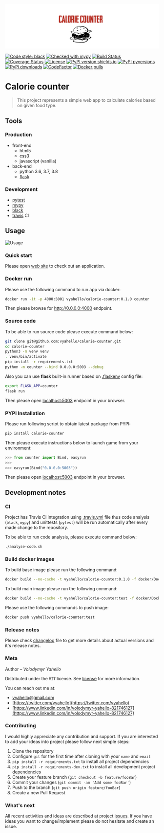 ![Screenshot](media/logo.png)

[![Code style: black](https://img.shields.io/badge/code%20style-black-000000.svg)](https://github.com/psf/black)
[![Checked with mypy](http://www.mypy-lang.org/static/mypy_badge.svg)](http://mypy-lang.org/)
[![Build Status](https://api.travis-ci.com/vyahello/calorie-counter.svg?branch=master)](https://www.travis-ci.com/github/vyahello/calorie-counter)
[![Coverage Status](https://coveralls.io/repos/github/vyahello/calorie-counter/badge.svg?branch=master)](https://coveralls.io/github/vyahello/calorie-counter?branch=master)
[![License](https://img.shields.io/badge/license-MIT-green.svg)](LICENSE.md)
[![PyPI version shields.io](https://img.shields.io/pypi/v/calorie-counter.svg)](https://pypi.python.org/pypi/calorie-counter/)
[![PyPI pyversions](https://img.shields.io/pypi/pyversions/calorie-counter.svg)](https://pypi.python.org/pypi/calorie-counter/)
[![PyPi downloads](https://img.shields.io/pypi/dm/calorie-counter.svg)](https://pypi.python.org/pypi/calorie-counter)
[![CodeFactor](https://www.codefactor.io/repository/github/vyahello/calorie-counter/badge)](https://www.codefactor.io/repository/github/vyahello/calorie-counter)
[![Docker pulls](https://img.shields.io/docker/pulls/vyahello/calorie-counter.svg)](https://hub.docker.com/repository/docker/vyahello/calorie-counter)

# Calorie counter
> This project represents a simple web app to calculate calories based on given food type. 

## Tools

### Production
- front-end
  - html5
  - css3
  - javascript (vanilla)
- back-end
  - python 3.6, 3.7, 3.8
  - [flask](http://flask.palletsprojects.com)

### Development
- [pytest](https://pypi.org/project/pytest/)
- [mypy](http://mypy.readthedocs.io/en/latest)
- [black](https://black.readthedocs.io/en/stable/)
- [travis](https://travis-ci.org) CI

## Usage

![Usage](media/howto.gif)

### Quick start

Please open [web site](https://food-calories-counter.herokuapp.com) to check out an application.

### Docker run

Please use the following command to run app via docker:
```bash
docker run -it -p 4000:5001 vyahello/calorie-counter:0.1.0 counter
```

Then please browse for http://0.0.0.0:4000 endpoint.

### Source code

To be able to run source code please execute command below:
```bash
git clone git@github.com:vyahello/calorie-counter.git
cd calorie-counter
python3 -m venv venv
. venv/bin/activate
pip install -r requirements.txt
python -m counter --bind 0.0.0.0:5003 --debug
```

Also you can use **flask** built-in runner based on [.flaskenv](.flaskenv) config file: 
```bash
export FLASK_APP=counter
flask run
```

Then please open [localhost:5003](http://localhost:5003) endpoint in your browser.

### PYPI Installation

Please run following script to obtain latest package from PYPI:
```bash
pip install calorie-counter
```
Then please execute instructions below to launch game from your environment:
```python
>>> from counter import Bind, easyrun
>>> 
>>> easyrun(Bind("0.0.0.0:5003"))
```
Then please open [localhost:5003](http://localhost:5003) endpoint in your browser.

## Development notes

### CI

Project has Travis CI integration using [.travis.yml](.travis.yml) file thus code analysis (`black`, `mypy`) and unittests (`pytest`) will be run automatically
after every made change to the repository.

To be able to run code analysis, please execute command below:
```bash
./analyse-code.sh
```

### Build docker images

To build base image please run the following command:
```bash
docker build --no-cache -t vyahello/calorie-counter:0.1.0 -f docker/Dockerfile .
```

To build main image please run the following command:

```bash
docker build --no-cache -t vyahello/calorie-counter:test -f docker/Dockerfile --build-arg VERSION=0.1.0 .
```

Please use the following commands to push image:
```bash
docker push vyahello/calorie-counter:test
```

### Release notes

Please check [changelog](CHANGELOG.md) file to get more details about actual versions and it's release notes.

### Meta

Author – _Volodymyr Yahello_

Distributed under the `MIT` license. See [license](LICENSE.md) for more information.

You can reach out me at:
* [vyahello@gmail.com](vyahello@gmail.com)
* [https://twitter.com/vyahello](https://twitter.com/vyahello)
* [https://www.linkedin.com/in/volodymyr-yahello-821746127](https://www.linkedin.com/in/volodymyr-yahello-821746127)

### Contributing
I would highly appreciate any contribution and support. If you are interested to add your ideas into project please follow next simple steps:

1. Clone the repository
2. Configure `git` for the first time after cloning with your `name` and `email`
3. `pip install -r requirements.txt` to install all project dependencies
4. `pip install -r requirements-dev.txt` to install all development project dependencies
5. Create your feature branch (`git checkout -b feature/fooBar`)
6. Commit your changes (`git commit -am 'Add some fooBar'`)
7. Push to the branch (`git push origin feature/fooBar`)
8. Create a new Pull Request

### What's next

All recent activities and ideas are described at project [issues](https://github.com/vyahello/calorie-counter/issues).
If you have ideas you want to change/implement please do not hesitate and create an issue.
